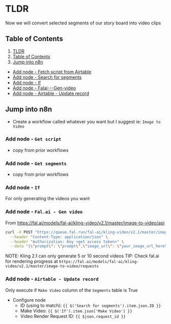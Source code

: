 # TLDR

Now we will convert selected segments of our story board into video clips

## Table of Contents

1. [TLDR](#tldr)
2. [Table of Contents](#table-of-contents)
3. [Jump into n8n](#jump-into-n8n)
  - [Add node - Fetch script from Airtable](#add-node---get-script)
  - [Add node - Search for segments](#add-node---get-segments)
  - [Add node - If](#add-node---if)
  - [Add node - Falai---Gen-video](#add-node---falai---gen-video)
  - [Add node - Airtable - Update record](#add-node---airtable---update-record)

## Jump into n8n

- Create a workflow called whatever you want but I suggest ie: `Image to Video`

### Add node - `Get script`

- copy from prior workflows

### Add node - `Get segments`

- copy from prior workflows

### Add node - `If`

For only generating the videos you want

### Add node - `Fal.ai - Gen video`

From https://fal.ai/models/fal-ai/kling-video/v2.1/master/image-to-video/api

```sh
curl -X POST "https://queue.fal.run/fal-ai/kling-video/v2.1/master/image-to-video" \
  --header "Content-Type: application/json" \
  --header "Authorization: Key <get access token>" \
  --data "{\"prompt\": \"prompt\",\"image_url\": \"your_image_url_here\",\"duration\": \"5 or 10\"}"
```

NOTE: Kling 2.1 can only generate 5 or 10 second videos
TIP: Check fal.ai for rendering progress at `https://fal.ai/models/fal-ai/kling-video/v2.1/master/image-to-video/requests`

### Add node - `Airtable - Update record`

Only execute if `Make Video` column of the `Segments` table is True

- Configure node
  - ID (using to match): `{{ $('Search for segments').item.json.ID }}`
  - Make Video: `{{ $('If').item.json['Make Video'] }}`
  - Video Render Request ID: `{{ $json.request_id }}`
